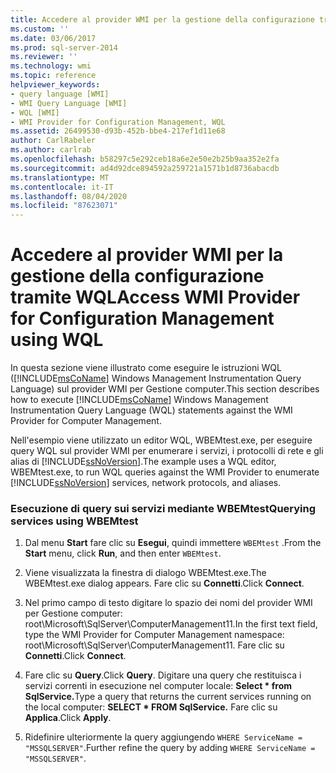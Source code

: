 ```yaml
---
title: Accedere al provider WMI per la gestione della configurazione tramite WQL | Microsoft Docs
ms.custom: ''
ms.date: 03/06/2017
ms.prod: sql-server-2014
ms.reviewer: ''
ms.technology: wmi
ms.topic: reference
helpviewer_keywords:
- query language [WMI]
- WMI Query Language [WMI]
- WQL [WMI]
- WMI Provider for Configuration Management, WQL
ms.assetid: 26499530-d93b-452b-bbe4-217ef1d11e68
author: CarlRabeler
ms.author: carlrab
ms.openlocfilehash: b58297c5e292ceb18a6e2e50e2b25b9aa352e2fa
ms.sourcegitcommit: ad4d92dce894592a259721a1571b1d8736abacdb
ms.translationtype: MT
ms.contentlocale: it-IT
ms.lasthandoff: 08/04/2020
ms.locfileid: "87623071"
---
```

# <a name="access-wmi-provider-for-configuration-management-using-wql"></a><span data-ttu-id="4ef48-102">Accedere al provider WMI per la gestione della configurazione tramite WQL</span><span class="sxs-lookup"><span data-stu-id="4ef48-102">Access WMI Provider for Configuration Management using WQL</span></span>
  <span data-ttu-id="4ef48-103">In questa sezione viene illustrato come eseguire le istruzioni WQL ([!INCLUDE[msCoName](../../includes/msconame-md.md)] Windows Management Instrumentation Query Language) sul provider WMI per Gestione computer.</span><span class="sxs-lookup"><span data-stu-id="4ef48-103">This section describes how to execute [!INCLUDE[msCoName](../../includes/msconame-md.md)] Windows Management Instrumentation Query Language (WQL) statements against the WMI Provider for Computer Management.</span></span>  
  
 <span data-ttu-id="4ef48-104">Nell'esempio viene utilizzato un editor WQL, WBEMtest.exe, per eseguire query WQL sul provider WMI per enumerare i servizi, i protocolli di rete e gli alias di [!INCLUDE[ssNoVersion](../../includes/ssnoversion-md.md)].</span><span class="sxs-lookup"><span data-stu-id="4ef48-104">The example uses a WQL editor, WBEMtest.exe, to run WQL queries against the WMI Provider to enumerate [!INCLUDE[ssNoVersion](../../includes/ssnoversion-md.md)] services, network protocols, and aliases.</span></span>  
  
### <a name="querying-services-using-wbemtest"></a><span data-ttu-id="4ef48-105">Esecuzione di query sui servizi mediante WBEMtest</span><span class="sxs-lookup"><span data-stu-id="4ef48-105">Querying services using WBEMtest</span></span>  
  
1.  <span data-ttu-id="4ef48-106">Dal menu **Start** fare clic su **Esegui**, quindi immettere `WBEMtest` .</span><span class="sxs-lookup"><span data-stu-id="4ef48-106">From the **Start** menu, click **Run**, and then enter `WBEMtest`.</span></span>  
  
2.  <span data-ttu-id="4ef48-107">Viene visualizzata la finestra di dialogo WBEMtest.exe.</span><span class="sxs-lookup"><span data-stu-id="4ef48-107">The WBEMtest.exe dialog appears.</span></span> <span data-ttu-id="4ef48-108">Fare clic su **Connetti**.</span><span class="sxs-lookup"><span data-stu-id="4ef48-108">Click **Connect**.</span></span>  
  
3.  <span data-ttu-id="4ef48-109">Nel primo campo di testo digitare lo spazio dei nomi del provider WMI per Gestione computer: root\Microsoft\SqlServer\ComputerManagement11.</span><span class="sxs-lookup"><span data-stu-id="4ef48-109">In the first text field, type the WMI Provider for Computer Management namespace: root\Microsoft\SqlServer\ComputerManagement11.</span></span> <span data-ttu-id="4ef48-110">Fare clic su **Connetti**.</span><span class="sxs-lookup"><span data-stu-id="4ef48-110">Click **Connect**.</span></span>  
  
4.  <span data-ttu-id="4ef48-111">Fare clic su **Query**.</span><span class="sxs-lookup"><span data-stu-id="4ef48-111">Click **Query**.</span></span> <span data-ttu-id="4ef48-112">Digitare una query che restituisca i servizi correnti in esecuzione nel computer locale: **Select \* from SqlService.**</span><span class="sxs-lookup"><span data-stu-id="4ef48-112">Type a query that returns the current services running on the local computer: **SELECT \* FROM SqlService.**</span></span> <span data-ttu-id="4ef48-113">Fare clic su **Applica**.</span><span class="sxs-lookup"><span data-stu-id="4ef48-113">Click **Apply**.</span></span>  
  
5.  <span data-ttu-id="4ef48-114">Ridefinire ulteriormente la query aggiungendo `WHERE ServiceName = "MSSQLSERVER"`.</span><span class="sxs-lookup"><span data-stu-id="4ef48-114">Further refine the query by adding `WHERE ServiceName = "MSSQLSERVER"`.</span></span>  
  
  

